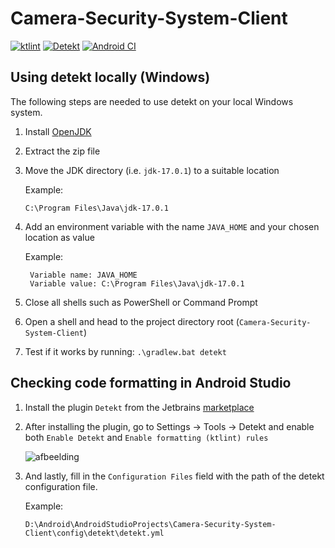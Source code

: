# Camera-Security-System-Client
[![ktlint](https://github.com/TimGels/Camera-Security-System-Client/actions/workflows/ktlint.yml/badge.svg)](https://github.com/TimGels/Camera-Security-System-Client/actions/workflows/ktlint.yml)
[![Detekt](https://github.com/TimGels/Camera-Security-System-Client/actions/workflows/detekt.yml/badge.svg)](https://github.com/TimGels/Camera-Security-System-Client/actions/workflows/detekt.yml)
[![Android CI](https://github.com/TimGels/Camera-Security-System-Client/actions/workflows/android.yml/badge.svg)](https://github.com/TimGels/Camera-Security-System-Client/actions/workflows/android.yml)
 
## Using detekt locally (Windows)
The following steps are needed to use detekt on your local Windows system.
1. Install [OpenJDK](https://jdk.java.net/17/)
2. Extract the zip file
3.  Move the JDK directory (i.e. `jdk-17.0.1`) to a suitable location

    Example: 
        
        C:\Program Files\Java\jdk-17.0.1
4. Add an environment variable with the name `JAVA_HOME` and your chosen location as value
    
    Example:
        
        Variable name: JAVA_HOME
        Variable value: C:\Program Files\Java\jdk-17.0.1

5. Close all shells such as PowerShell or Command Prompt
6. Open a shell and head to the project directory root (`Camera-Security-System-Client`)
7. Test if it works by running: `.\gradlew.bat detekt`

## Checking code formatting in Android Studio
1. Install the plugin `Detekt` from the Jetbrains [marketplace](https://plugins.jetbrains.com/plugin/10761-detekt)
2. After installing the plugin, go to Settings -> Tools -> Detekt and enable both `Enable Detekt` and `Enable formatting (ktlint) rules`

    ![afbeelding](https://user-images.githubusercontent.com/43609220/146745614-d3c36a9f-77f4-4ab6-8d3c-126aa1020937.png)
3. And lastly, fill in the `Configuration Files` field with the path of the detekt configuration file.
   
   Example:
   
       D:\Android\AndroidStudioProjects\Camera-Security-System-Client\config\detekt\detekt.yml
